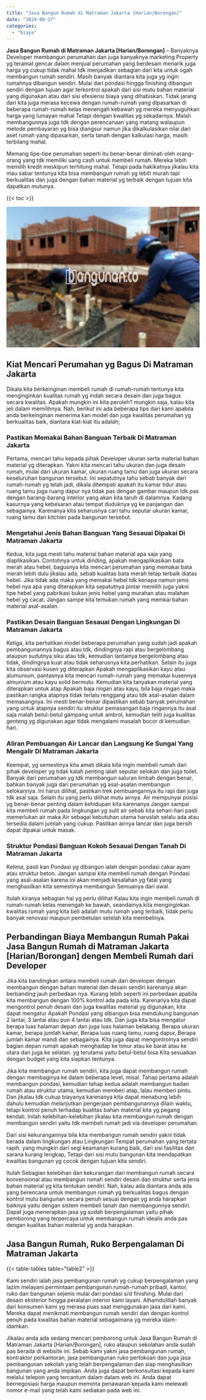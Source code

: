 ```yaml
---
title: "Jasa Bangun Rumah di Matraman Jakarta [Harian/Borongan]"
date: "2024-08-17"
categories: 
  - "biaya"
---
```


**Jasa Bangun Rumah di Matraman Jakarta \[Harian/Borongan\]** – Banyaknya Developer membangun perumahan dan juga banyaknya marketing Property yg teramat gencar dalam menjual perumahan yang berdesain menarik juga harga yg cukup tidak mahal tdk menjadikan sebagian dari kita untuk ogah membangun rumah sendiri. Masih banyak diantara kita juga yg ingin rumahnya dibangun sendiri. Mulai dari pondasi hingga finishing dibangun sendiri dengan tujuan agar terkontrol apakah dari sisi mutu bahan material yang digunakan atau dari sisi efesiensi biaya yang dihabiskan. Tidak jarang dari kita juga merasa kecewa dengan rumah-rumah yang dipasarkan di beberapa rumah-rumah kelas menengah kebawah yg mereka menyuguhkan harga yang lumayan mahal Tetapi dengan kwalitas yg sekadarnya. Malah membangunnya juga tdk dengan perencanaan yang matang walaupun metode pembayaran yg bisa diangsur namun jika dikalkulasikan nilai dari aset rumah yang dipasarkan, serta tanah dengan kalkulasi harga, masih terbilang mahal.

Memang tipe-tipe perumahan seperti itu benar-benar diminati oleh orang-orang yang tdk memiliki uang cash untuk membeli rumah. Mereka lebih memilih kredit meskipun terhitung mahal. Tetapi pada hakikatnya jikalau kita mau sabar tentunya kita bisa membangun rumah yg lebih murah tapi berkualitas dan juga dengan bahan material yg terbaik dengan tujuan kita dapatkan mutunya.

{{< toc >}}

![Jasa Bangun Rumah di Matraman Jakarta [Harian/Borongan]](/images/borong-bangunan-18.png)

## Kiat Mencari Perumahan yg Bagus Di Matraman Jakarta

Dikala kita berkeinginan membeli rumah di rumah-rumah tentunya kita menginginkan kualitas rumah yg indah secara desain dan juga bagus secara kwalitas. Apakah mungkin ini kita peroleh? mungkin saja, kalau kita jeli dalam memilihnya. Nah, berikut ini ada beberapa tips dari kami apabila anda berkeinginan menerima kan model dan juga kwalitas perumahan yg berkualitas baik, diantara kiat-kiat Itu adalah;

### Pastikan Memakai Bahan Banguan Terbaik Di Matraman Jakarta

Pertama, mencari tahu kepada pihak Developer ukuran serta material bahan material yg diterapkan. Yakni kita mencari tahu ukuran dan juga desain rumah, mulai dari ukuran kamar, ukuran ruang tamu dan juga ukuran secara keseluruhan bangunan tersebut. Ini sepatutnya tahu sebab banyak dari rumah-rumah yg telah jadi, dikala ditempati apakah itu kamar tidur atau ruang tamu juga ruang dapur nya tidak pas dengan gambar maupun tdk pas dengan barang-barang interior yang akan kita taruh di dalamnya. Kadang kasurnya yang kebesaran atau tempat duduknya yg ke panjangan dan sebagainya. Karenanya kita seharusnya cari tahu seputar ukuran kamar, ruang tamu dan kitchen pada bangunan tersebut.

### Mengetahui Jenis Bahan Banguan Yang Sesauai Dipakai Di Matraman Jakarta

Kedua, kita juga mesti tahu material bahan material apa saja yang diaplikasikan. Contohnya untuk dinding, apakah mengaplikasikan bata merah atau hebel, bagusnya kita mencari perumahan yang memakai bata merah lebih dulu jikalau ada, sebab kualitas bata merah tetap terbaik diatas hebel. Jika tidak ada maka yang memakai hebel tdk kenapa namun jenis hebel nya apa yang diterapkan kita sepatutnya pintar memilih juga yakni tipe hebel yang pabrikasi bukan jenis hebel yang murahan atau malahan hebel yg cacat. Jangan sampe kita temukan rumah yang memkai bahan material asal-asalan.

### Pastikan Desain Banguan Sesauai Dengan Lingkungan Di Matraman Jakarta

Ketiga, kita perhatikan model beberapa perumahan yang sudah jadi apakah pembangunannya bagus atau tdk, dindingnya rapi atau bergelombang ataupun sudutnya siku atau tdk, kemudian lantainya bergelombang atau tidak, dindingnya kuat atau tidak seharusnya kita perhatikan. Selain itu juga kita observasi kusen yg diterapkan Apakah mengaplikasikan kayu atau alumunium, pantasnya kita mencari rumah-rumah yang memakai kusennya almunium atau kayu solid bermutu. Kemudian kita tanyakan material yang diterapkan untuk atap Apakah baja ringan atau kayu, bila baja ringan maka pastikan rangka atapnya tidak terlalu renggang atau tdk asal-asalan dalam memasangnya. Ini mesti benar-benar dipastikan sebab banyak perumahan yang untuk atapnya sendiri itu struktur pemasangan baja ringannya itu asal saja malah betul-betul gampang untuk ambrol, kemudian teliti juga kualitas genteng yg digunakan agar tidak mengalami masalah bocor di kemudian hari.

### Aliran Pembuangan Air Lancar dan Langsung Ke Sungai Yang Mengalir Di Matraman Jakarta

Keempat, yg semestinya kita amati dikala kita ingin membeli rumah dari pihak developer yg tidak kalah penting ialah seputar selokan dan juga toilet. Banyak dari perumahan yg tdk membangun saluran limbah dengan benar, bahkan banyak juga dari perumahan yg asal-asalan membangun selokannya. Ini harus dilihat, pastikan trek pembuangannya itu rapi dan juga tdk asal saja. Selain itu yang perlu dilihat mutu airnya. Air mempunyai posisi yg benar-benar penting dalam kehidupan kita karenanya Jangan sampai kita membeli rumah pada lingkungan yg sulit air sebab kita sehari-hari pasti memerlukan air maka Air sebagai kebutuhan utama haruslah selalu ada atau tersedia dalam jumlah yang cukup. Pastikan airnya lancar dan juga bersih dapat dipakai untuk masak.

### Struktur Pondasi Banguan Kokoh Sesauai Dengan Tanah Di Matraman Jakarta

Kelima, pasti kan Pondasi yg dibangun ialah dengan pondasi cakar ayam atau struktur beton. Jangan sampai kita membeli rumah dengan Pondasi yang asal-asalan karena ini akan menjadi kesalahan yg fatal yang menghasilkan kita semestinya membangun Semuanya dari awal.

Itulah kiranya sebagian hal yg perlu dilihat Kalau kita ingin membeli rumah di rumah-rumah kelas menengah ke bawah, seandainya kita menginginkan kwalitas rumah yang kita beli adalah mutu rumah yang terbaik, tidak perlu banyak renovasi maupun pembetulan setelah kita membelinya.

## Perbandingan Biaya Membangun Rumah Pakai Jasa Bangun Rumah di Matraman Jakarta \[Harian/Borongan\] dengen Membeli Rumah dari Developer

Jika kita bandingkan antara membeli rumah dari developer dengan membangun dengan bahan material dan desain sendiri karenanya akan berbanding jauh perbedaan nya. Kurang lebih seperti ini perbedaan apabila kita membangun dengan 100% kontrol ada pada kita. Karenanya kita dapat mengontrol penuh desain dan juga kwalitas material yg digunakan, kita dapat mengatur Apakah Pondasi yang dibangun bisa mendukung bangunan 2 lantai, 3 lantai atau pun 4 lantai atau tdk. Dan juga kita bisa mengatur berapa luas halaman depan dan juga luas halaman belakang. Berapa ukuran kamar, berapa jumlah kamar, Berapa luas ruang tamu, ruang dapur, Berapa jumlah kamar mandi dan sebagainya. Kita juga dapat mengontrolnya sendiri bagian depan rumah apakah menghadap ke timur atau ke barat atau ke utara dan juga ke selatan. yg terutama yaitu betul-betul bisa Kita sesuaikan dengan budget yang kita siapkan tentunya.

Jika kita membangun rumah sendiri, kita juga dapat membangun rumah dengan membaginya ke dalam beberapa level, misal. Tahap pertama adalah membangun pondasi, kemudian tahap kedua adalah membangun badan rumah atau struktur utama, kemudian memberi atap, lalau memberi pintu. Dan jikalau tdk cukup biayanya karenanya kita dapat menabung lebih dahulu kemudian melanjutkan pengerjaan pembangunannya dilain waktu, tetapi kontrol penuh terhadap kualitas bahan material kita yg pegang kendali. Inilah kelebihan-kelebihan jikalau kita membangun rumah dengan membangun sendiri yaitu tdk membeli rumah jadi via developer perumahan.

Dari sisi kekurangannya bila kita membangun rumah sendiri yakni tidak berada dalam lingkungan atau Lingkungan Tempat perumahan yang tertata rapih. yang mungkin dari segi keamanan kurang baik, dari sisi fasilitas dan sarana kurang lengkap, Tetapi dari sisi mutu bangunan kita mendapatkan kwalitas bangunan yg cocok dengan tujuan kita sendiri.

Itulah Sebagian kelebihan dan kekurangan dari membangun rumah secara konvensional atau membangun rumah sendiri desain dan struktur serta jenis bahan material yg kita tentukan sendiri. Nah, kalau ada diantara anda ada yang berencana untuk membangun rumah yg berkualitas bagus dengan kontrol mutu bangunan secara penuh sesuai dengan yg anda harapkan baiknya yaitu dengan sistem membeli tanah dan membangunnya sendiri. Dapat juga menerapkan jasa yg sudah berpengalaman yaitu pihak pemborong yang terpercaya untuk membangun rumah idealis anda pas dengan kualitas bahan material yg anda harapkan.

## Jasa Bangun Rumah, Ruko Berpengalaman Di Matraman Jakarta

{{< table-tables table="table2" >}}

Kami sendiri ialah jasa pembangunan rumah yg cukup berpengalaman yang lazim melayani permintaan pembangunan rumah-rumah pribadi, kantor, ruko dan bangunan sejenis mulai dari pondasi s/d finishing. Mulai dari desain eksterior hingga peralatan interior kami layani. Alhamdulillah banyak dari konsumen kami yg merasa puas saat menggunakan jasa dari kami. Mereka dapat menikmati membangun rumah sendiri dan dengan kontrol penuh pada kwalitas bahan material sebagaimana yg mereka idam-idamkan.

Jikalau anda ada sedang mencari pemborong untuk Jasa Bangun Rumah di Matraman Jakarta \[Harian/Borongan\], ruko ataupun sekolahan anda sudah pas berada di website ini. Sebab kami yakni jasa pembangunan rumah, kontraktor perkantoran, jasa pembangunan ruko pertokoan dan juga jasa pembangunan sekolah yang telah berpengalaman dan siap menghasilkan bangunan yang anda impikan. Anda juga dapat berkonsultasi kepada kami melalui telepon yang tercantum dalam dalam web ini. Anda dapat bernegosiasi harga maupun meminta penawaran kepada kami melewati nomor e-mail yang telah kami sediakan pada web ini.
